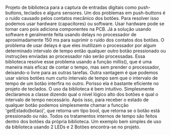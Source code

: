 Projeto de biblioteca para a captura de entradas digitais como push-buttons, teclados e alguns sensores. 
Um dos problemas em push-buttons é o ruído causado pelos contatos mecânico dos botões. Para resolver
isso podemos usar hardware (capacitores) ou software. Usar hardware pode se tornar caro pois adiciona
componentes na PCB. Já a solução usando software é geralmente feita usando delays no processador de 
aproximadamente 150 ms para suprimir o ruído dos contatos dos botões.
O problema de usar delays é que eles inutilizam o processador por algum determinado intervalo de tempo
então qualquer outro botão pressionado ou instruções enviadas ao processador não serão processadas.
Essa biblioteca resolve esse problema usando a função millis(), que é uma maneira mais eficaz de contar
o tempo, mas sem prender o processador, deixando-o livre para as outras tarefas. Outra vantagem é que 
podemos usar vários botões num curto intervalo de tempo sem que o intervalo de tempo de um botão interfira
no outro. Porisso ela é bastante eficiente no projeto de teclados.
O uso da biblioteca é bem intuitivo. Simplesmente declaramos a classe dizendo qual o nível lógico alto
dos botões e qual o intervalo de tempo necessário. Após isso, para receber o estado de qualquer botão podemos
simplesmente chamar a funcção 'getEstado(botao)', que retorna um tipo bool, que retorna se o botão está
pressionado ou não. Todos os tratamentos internos de tempo são feitos dentro dos botões da própria biblioteca.
Um exemplo bem simples de uso da biblioteca usando 2 LEDs e 2 Botões encontra-se no projeto.
